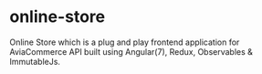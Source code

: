 # online-store
Online Store which is a plug and play frontend application for AviaCommerce API built using Angular(7), Redux, Observables & ImmutableJs.

